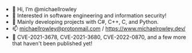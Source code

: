 - 👋 Hi, I’m @michaellrowley
- 👀 Interested in software engineering and information security!
- 🌱 Mainly developing projects with C#, C++, C, and Python.
- 📫 michaellrowley@protonmail.com / https://www.michaelrowley.dev/
- 🎯 CVE-2021-3678, CVE-2021-3680, CVE-2022-0870, and a few more that haven't been published yet!
